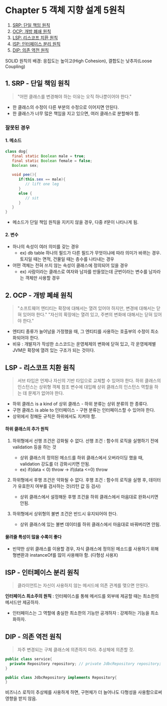 # Chapter 5 객체 지향 설계 5원칙

1. [SRP: 단일 책임 원칙](#1-SRP-단일-책임-원칙)
2. [OCP: 개방 폐쇄 원칙](#2-OCP-개방-폐쇄-원칙)
3. [LSP: 리스코프 치환 원칙](#3-LSP-리스코프-치환-원칙)
4. [ISP: 인터페이스 분리 원칙](#4-ISP-인터페이스-분리-원칙)
5. [DIP: 의존 역전 원칙](#5-DIP-의존-역전-원칙)

SOLID 원칙의 배경: 응집도는 높이고(High Cohesion), 결합도는 낮추자(Loose Coupling)

## 1. SRP - 단일 책임 원칙

> "어떤 클래스를 변경해야 하는 이유는 오직 하나뿐이어야 한다."

* 한 클래스의 수정이 다른 부분의 수정으로 이어지면 안된다.
* 한 클래스가 너무 많은 책임을 지고 있으면, 여러 클래스로 분할해야 함.

### 잘못된 경우
#### 1. 메소드
```java
class dog{
   final static Boolean male = true;
   final static Boolean female = false;
   Boolean sex;
   
   void pee(){
      if(this.sex == male){
         // lift one leg
      }
      else {
         // sit
      }
   }
}
```
* 메소드가 단일 책임 원칙을 지키지 않을 경우, 다중 if문이 나타나게 됨.

#### 2. 변수

* 하나의 속성이 여러 의미를 갖는 경우
    * ex) db table 하나의 필드가 다른 필드가 무엇이냐에 따라 의미가 바뀌는 경우. 토지일 때는 면적, 건물일 때는 층수를 나타내는 경우
* 어떤 객체는 전혀 쓰지 않는 속성이 클래스에 정의되어 있을 경우
    * ex) 사람이라는 클래스로 여자와 남자를 만들었는데 군번이라는 변수를 남자라는 객체만 사용할 경우

## 2. OCP - 개방 폐쇄 원칙

> "소프트웨어 엔티티는 확장에 대해서는 열려 있어야 하지만, 변경에 대해서는 닫혀 있어야 한다."
> "자신의 확장에는 열려 있고, 주변의 변화에 대해서는 닫혀 있어야 한다."

* 엔티티 종류가 늘어남을 가정했을 때, 그 엔티티를 사용하는 호출부의 수정이 최소화되어야 한다.
* 비유 : 개발자가 작성한 소스코드는 운영체제의 변화에 닫혀 있고, 각 운영체제별 JVM은 확장에 열려 있는 구조가 되는 것이다.

## LSP - 리스코프 치환 원칙

> 서브 타입은 언제나 자신의 기반 타입으로 교체할 수 있어야 한다.
> 하위 클래스의 인스턴스는 상위형 객체 참조 변수에 대입해 상위 클래스의 인스턴스 역할을 하는 데 문제가 없어야 한다.

* 하위 클래스 is a kind of 상위 클래스 - 하위 분류는 상위 분류의 한 종류다.
* 구현 클래스 is able to 인터페이스 - 구현 분류는 인터페이스할 수 있어야 한다.
* 상위에서 정해둔 규칙은 하위에서도 지켜야 함.

#### 하위 클래스의 추가 원칙
1. 하위형에서 선행 조건은 강화될 수 없다.
선행 조건 : 함수의 로직을 실행하기 전에 validation 등을 하는 것

    * 상위 클래스의 정의된 메소드를 하위 클래스에서 오버라이딩 했을 때, validation 강도를 더 강화시키면 안됨.
    - ex) if(data < 0) throw -> if(data <=0) throw

2. 하위형에서 후행 조건은 약화될 수 없다.
후행 조건 : 함수의 로직을 실행 후, 데이터가 유효한지 여부를 검사하는 것(리턴 값 등 검사)

    * 상위 클래스에서 설정해둔 후행 조건을 하위 클래스에서 마음대로 완화시키면 안됨.

3. 하위형에서 상위형의 불변 조건은 반드시 유지되어야 한다.
    * 상위 클래스에 있는 불변 데이터를 하위 클래스에서 마음대로 바꿔버리면 안됨.

#### 물려줄 특성이 많을 수록이 좋다

   * 빈약한 상위 클래스를 이용할 경우, 자식 클래스에 정의된 메소드를 사용하기 위해 형변환과 instanceOf를 많이 사용해야 함. (다형성 사용X)

## ISP - 인터페이스 분리 원칙

> 클라이언트는 자신이 사용하지 않는 메서드에 의존 관계를 맺으면 안된다.

**인터페이스 최소주의 원칙** : 인터페이스를 통해 메서드를 외부에 제공할 때는 최소한의 메서드만 제공하자.
- 인터페이스는 그 역할에 충실한 최소한의 기능만 공개하자 : 강제하는 기능을 최소화하자.

## DIP - 의존 역전 원칙
> 자주 변경되는 구체 클래스에 의존하지 마라. 추상체에 의존할 것.

```Java
public class service{
  private Repository repository; // private JdbcRepository repository; (x)
}

public class JdbcRepository implements Repository{
}
```
비즈니스 로직이 추상체를 사용하게 하면, 구현체가 더 늘어나도 다형성을 사용함으로써 영향을 받지 않음.








